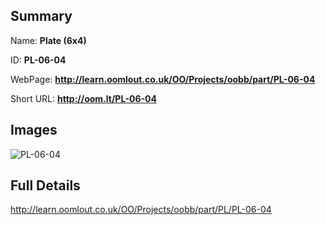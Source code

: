 

## Summary
 
Name: __Plate (6x4)__

ID: __PL-06-04__

WebPage: __http://learn.oomlout.co.uk/OO/Projects/oobb/part/PL-06-04__

Short URL: __http://oom.lt/PL-06-04__


## Images
![PL-06-04](http://oomlout.com/oomlout-OOBB/part/PL/PL-06-04/OOBB-PL-06-04_420.png)




## Full Details

 http://learn.oomlout.co.uk/OO/Projects/oobb/part/PL/PL-06-04

